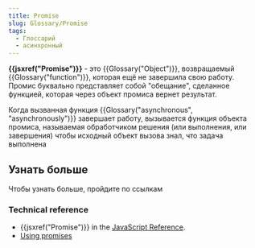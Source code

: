 ```yaml
---
title: Promise
slug: Glossary/Promise
tags:
  - Глоссарий
  - асинхронный
---
```


**{{jsxref("Promise")}}** - это {{Glossary("Object")}}, возвращаемый {{Glossary("function")}}, которая ещё не завершила свою работу. Промис буквально представляет собой "обещание", сделанное функцией, которая через объект промиса вернет результат.

Когда вызванная функция {{Glossary("asynchronous", "asynchronously")}} завершает работу, вызывается функция объекта промиса, называемая обработчиком решения (или выполнения, или завершения) чтобы исходный объект вызова знал, что задача выполнена

## Узнать больше

Чтобы узнать больше, пройдите по ссылкам

### Technical reference

- {{jsxref("Promise")}} in the [JavaScript Reference](/ru/docs/Web/JavaScript/Reference).
- [Using promises](/ru/docs/Web/JavaScript/Guide/Using_promises)
